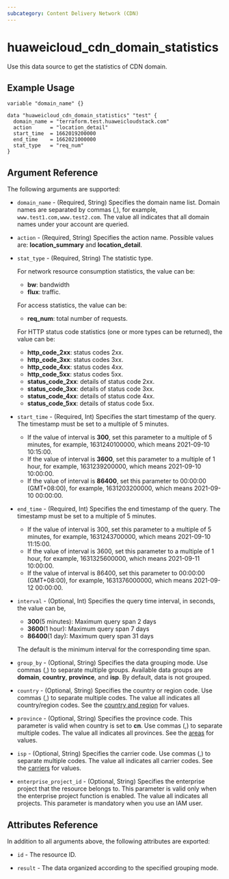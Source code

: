 ```yaml
---
subcategory: Content Delivery Network (CDN)
---
```


# huaweicloud_cdn_domain_statistics

Use this data source to get the statistics of CDN domain.

## Example Usage

```hcl
variable "domain_name" {}

data "huaweicloud_cdn_domain_statistics" "test" {
  domain_name = "terraform.test.huaweicloudstack.com"
  action      = "location_detail"
  start_time  = 1662019200000
  end_time    = 1662021000000
  stat_type   = "req_num"
}
```

## Argument Reference

The following arguments are supported:

* `domain_name` - (Required, String) Specifies the domain name list.
  Domain names are separated by commas (,), for example, `www.test1.com,www.test2.com`.
  The value all indicates that all domain names under your account are queried.

* `action` - (Required, String) Specifies the action name. Possible values are: **location_summary** and **location_detail**.

* `stat_type` - (Required, String) The statistic type.

  For network resource consumption statistics, the value can be:
  + **bw**: bandwidth
  + **flux**: traffic.

  For access statistics, the value can be:
  + **req_num**: total number of requests.

  For HTTP status code statistics (one or more types can be returned), the value can be:
  + **http_code_2xx**: status codes 2xx.
  + **http_code_3xx**: status codes 3xx.
  + **http_code_4xx**: status codes 4xx.
  + **http_code_5xx**: status codes 5xx.
  + **status_code_2xx**: details of status code 2xx.
  + **status_code_3xx**: details of status code 3xx.
  + **status_code_4xx**: details of status code 4xx.
  + **status_code_5xx**: details of status code 5xx.

* `start_time` - (Required, Int) Specifies the start timestamp of the query.
  The timestamp must be set to a multiple of 5 minutes.
  + If the value of interval is **300**, set this parameter to a multiple of 5 minutes,
    for example, 1631240100000, which means 2021-09-10 10:15:00.
  + If the value of interval is **3600**, set this parameter to a multiple of 1 hour,
    for example, 1631239200000, which means 2021-09-10 10:00:00.
  + If the value of interval is **86400**, set this parameter to 00:00:00 (GMT+08:00),
    for example, 1631203200000, which means 2021-09-10 00:00:00.

* `end_time` - (Required, Int) Specifies the end timestamp of the query.
  The timestamp must be set to a multiple of 5 minutes.
  + If the value of interval is 300, set this parameter to a multiple of 5 minutes,
    for example, 1631243700000, which means 2021-09-10 11:15:00.
  + If the value of interval is 3600, set this parameter to a multiple of 1 hour,
    for example, 1631325600000, which means 2021-09-11 10:00:00.
  + If the value of interval is 86400, set this parameter to 00:00:00 (GMT+08:00),
    for example, 1631376000000, which means 2021-09-12 00:00:00.

* `interval` - (Optional, Int) Specifies the query time interval, in seconds, the value can be,
  + **300**(5 minutes): Maximum query span 2 days
  + **3600**(1 hour): Maximum query span 7 days
  + **86400**(1 day): Maximum query span 31 days

  The default is the minimum interval for the corresponding time span.

* `group_by` - (Optional, String) Specifies the data grouping mode. Use commas (,) to separate multiple groups.
  Available data groups are **domain**, **country**, **province**, and **isp**. By default, data is not grouped.

* `country` - (Optional, String) Specifies the country or region code. Use commas (,) to separate multiple codes.
  The value all indicates all country/region codes.
  See the [country and region](https://support.huaweicloud.com/intl/en-us/api-cdn/cdn_02_0089.html) for values.

* `province` - (Optional, String) Specifies the province code. This parameter is valid when country is set to **cn**.
  Use commas (,) to separate multiple codes. The value all indicates all provinces.
  See the [areas](https://support.huaweicloud.com/intl/en-us/api-cdn/cdn_02_0074.html) for values.

* `isp` - (Optional, String) Specifies the carrier code. Use commas (,) to separate multiple codes.
  The value all indicates all carrier codes.
  See the [carriers](https://support.huaweicloud.com/intl/en-us/api-cdn/cdn_02_0075.html) for values.

* `enterprise_project_id` - (Optional, String) Specifies the enterprise project that the resource belongs to.
  This parameter is valid only when the enterprise project function is enabled.
  The value all indicates all projects. This parameter is mandatory when you use an IAM user.

## Attributes Reference

In addition to all arguments above, the following attributes are exported:

* `id` - The resource ID.

* `result` - The data organized according to the specified grouping mode.
